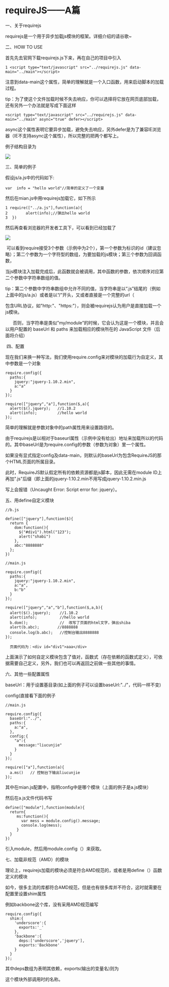 # requireJS——A篇

一、关于requirejs

requirejs是一个用于异步加载js模块的框架。详细介绍的请谷歌~

二、HOW TO USE

首先先去官网下载requirejs.js下来，再在自己的项目中引入

```
1 <script type="text/javascript" src="../requirejs.js" data-main="../main"></script>
```

注意到data-main这个属性，简单的理解就是一个入口函数，用来启动脚本的加载过程。

tip：为了使这个文件加载时候不失去响应，你可以选择将它放在网页底部加载，还有另外一个办法就是写成下面这样

```
<script type="text/javascript" src="../requirejs.js" data-main="../main" async="true" defer></script>
```

async这个属性表明它要异步加载，避免失去响应，另外defer是为了兼容IE浏览器（IE不支持async这个属性），所以完整的把两个都写上。

例子结构目录为

![](http://images.cnitblog.com/i/600316/201405/061451387761607.png)



三、简单的例子

假设js/a.js中的代码如下:

```
var  info = "hello world"//简单的定义了一个变量
```

然后在mian.js中用requirejs加载它，如下所示

```
1 require(["../a.js"],function(a){
2        alert(info);//弹出hello world
3  })
```

然后再查看浏览器的开发者工具下，可以看到已经加载了

![](http://images.cnitblog.com/i/600316/201405/061128179793462.png)

 可以看到require接受3个参数（示例中为2个），第一个参数为标识的id（建议忽略）；第二个参数为一个字符型的数组，为要加载的js模块；第三个参数为回调函数，

当js模块注入加载完成后，此函数就会被调用，其中函数的参数，依次顺序对应第二个参数中字符串数组的值。

tip：第二个参数中字符串数组中允许不同的值，当字符串是以“.js”结尾的（例如上面中的js/a.js）或者是以“/”开头，又或者直接是一个完整的url（

包含URL协议，如"http:"、"https:"），则会被requirejs认为用户是直接加载一个js模块。

      否则，当字符串是类似”my/module”的时候，它会认为这是一个模块，并且会以用户配置的 baseUrl 和 paths 来加载相应的模块所在的 JavaScript 文件（后面将介绍）

 四、配置

现在我们来换一种写法，我们使用require.config来对模块的加载行为自定义，其中参数是一个对象

```
require.config({
  paths:{
    jquery:"jquery-1.10.2.min",
    a:"a"
  }
});

require(["jquery","a"],function($,a){
  alert($().jquery);   //1.10.2
  alert(info);         //hello world
});
```

简单的理解就是参数对象中的path属性用来设置路径的。

由于requirejs是以相对于baseurl属性（示例中没有给出）地址来加载所以的代码的。其中baseUrl是为require.config的参数（参数为对象）里一个属性。

如果没有显式指定config及data-main，则默认的baseUrl为包含RequireJS的那个HTML页面的所属目录。

此时，RequireJS默认假定所有的依赖资源都是js脚本，因此无需在module ID上再加".js"后缀（即上面的jquery-1.10.2.min不用写成jquery-1.10.2.min.js

写上会报错（Uncaught Error: Script error for: jquery）。

五、用define自定义模块

```
//b.js

define(["jquery"],function($){
  return {
    dom:function(){
      $("#div1").html("123");
      alert("shabi")
    },
    abc:"8888888"
  };
})

//main.js

require.config({
  paths:{
    jquery:"jquery-1.10.2.min",
    a:"a",
    b:"b"
  }
});

require(["jquery","a","b"],function($,a,b){
  alert($().jquery);    //1.10.2　　
  alert(info);          //hello world
  b.dom();              //  改写了页面的html文字，弹出shiba
  alert(b.abc);        //8888888
  console.log(b.abc);   //控制台输出8888888
});

  页面代码为：<div id="div1">aaa</div>
```

上面演示了如何自定义模块包含了值对，函数式（存在依赖的函数式定义），可依据需要自己定义，另外，我们也可以再返回之前做一些其他的事情。

六、其他一些配置属性

baseUrl：用于设置基目录\(如上面的例子可以设置baseUrl:"../"，代码一样不变\)

config\(直接看下面的例子

```
//main.js

require.config({
  baseUrl:"../",
  paths:{
    a:"a",
  },
  config:{
    "a":{
      message:"liucunjie"
    }
  }
});

require(["a"],function(a){
  a.ms()   // 控制台下输出liucunjie
});
```

其中在mian.js配置中，指明config中是哪个模块（上面的例子是a.js模块）

然后在a.js文件代码书写

```
define(["module"],function(module){
  return{
     ms:function(){
       var mess = module.config().message;
       console.log(mess);
     }
  }
})
```

引入module，然后用module.config（）来获取。



七、加载非规范（AMD）的模块

理论上，requirejs加载的模块必须是符合AMD规范的，或者是用define（）函数定义的模块

如今，很多主流的库都符合AMD规范，但是也有很多库并不符合，这时就需要在配置里设置shim属性

例如backbone这个库，没有采用AMD规范编写

```
require.config({
  shim:{
    'underscore':{
      exports:'_'
    },
    'backbone':{
      deps:['underscore','jquery'],
      exports:'Backbone'
    }
  }
});
```

其中deps数组为表明其依赖，exports\(输出的变量名\)则为

这个模块外部调用时的名称。





















